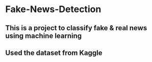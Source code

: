 # Fake-News-Detection
## This is a project to classify fake & real news using machine learning 
## Used the dataset from Kaggle


